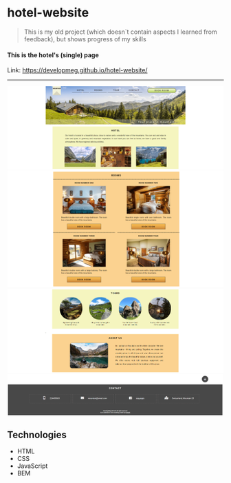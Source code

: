 # hotel-website

> This is my old project (which doesn`t contain aspects I learned from feedback), but shows progress of my skills

#### This is the hotel's (single) page

Link: https://developmeg.github.io/hotel-website/

---

![screen home page](./screens/screen1.png)
![screen home page](./screens/screen2.png)
![screen home page](./screens/screen3.png)
![screen home page](./screens/screen4.png)

## Technologies

- HTML
- CSS
- JavaScript
- BEM
